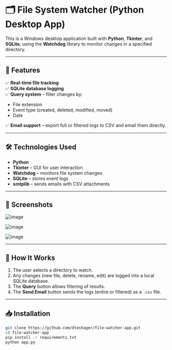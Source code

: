 # 🗂️ File System Watcher (Python Desktop App)

This is a Windows desktop application built with **Python**, **Tkinter**, and **SQLite**, using the **Watchdog** library to monitor changes in a specified directory.

---

## 🚀 Features

✅ **Real-time file tracking**  
✅ **SQLite database logging**  
✅ **Query system** – filter changes by:
- File extension
- Event type (created, deleted, modified, moved)
- Date

✅ **Email support** – export full or filtered logs to CSV and email them directly.

---

## 🛠️ Technologies Used

- **Python**
- **Tkinter** – GUI for user interaction
- **Watchdog** – monitors file system changes
- **SQLite** – stores event logs
- **smtplib** – sends emails with CSV attachments

---

## 📸 Screenshots

![image](https://github.com/user-attachments/assets/8a64dac8-dba1-4e95-9c23-48b12c1087ef)

![image](https://github.com/user-attachments/assets/0a14ef0d-bbbd-4cb6-a335-7600704e425d)

![image](https://github.com/user-attachments/assets/b902fa94-bc90-4875-a3b0-778eaa4b2571)




---

## 🧪 How It Works

1. The user selects a directory to watch.
2. Any changes (new file, delete, rename, edit) are logged into a local SQLite database.
3. The **Query** button allows filtering of results.
4. The **Send Email** button sends the logs (entire or filtered) as a `.csv` file.

---

## 📥 Installation

```bash
git clone https://github.com/dteshager/file-watcher-app.git
cd file-watcher-app
pip install -r requirements.txt
python app.py
